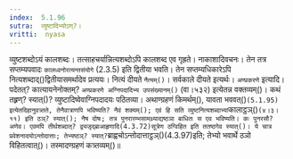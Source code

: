 ```yaml
---
index:  5.1.96
sutra:  व्युष्टादिभ्योऽण्?।
vritti:  nyasa
---
```


व्युष्टशब्दोऽयं कालशब्दः। तत्साहचर्यान्नित्यशब्दोऽपि कालशब्द एव गृह्रते। नाकाशादिवचनः। तेन तत्र सप्तम्यपवादः `कालध्वनोरत्यन्तसंयोगे` (2.3.5) इति द्वितीया भवति। तेन सप्तम्यधिकारेऽपि नित्यशब्दाद्()द्वितीयासमर्थादेव प्रत्ययः। नित्यं दीयते `नैत्यम्()`। सर्वकाले दीयते इत्यर्थः। 
`अण्प्रकरणे` इत्यादि। पदेतत्? कात्यायनेनोक्तम्? `अण्प्रकरणे अग्निपदादिभ्य उपसंख्यानम्()` (वा।५३२) इत्येतन्न वक्तव्यम्()। कथं तह्र्रण्? स्यात्()? व्युष्टादिष्वेवाग्निपदादयः पठितव्या। अथाण्ग्रहणं किमर्थम्(), यावता भववत्()` (5.1.95) इत्येतदिहानुवत्र्तते, तेनैवात्राणपि भविष्यति? नैवं शक्यम्(); एवं हि सति व्युष्टनित्यशब्दाभ्यां `कालाट्ठञ्()` (४।३।११) इति ठञ्? स्यात्(); नैष दोषः; तत्र पुनरारम्भसामथ्र्याद्यष्ठञा बाधितः स एव भविष्यति। कः पुनरसौ? अणेव। एवमपि तीर्थशब्दात्? द्व्यजृद्ब्राआहृणादि(4.3.72)सूत्रेण ठग्विहित इति ततष्ठगेव स्यात्()। ये चात्र प्रवेशनादयोऽन्तोदात्ताः; तेभ्यष्ठञ्? स्यात्? `ब्राह्वचोऽन्तोदात्ताट्ठञ्()(4.3.97)इति; तेभ्यो भवार्थे ठञो विहितत्वात्()। तस्मादण्ग्रहणं कत्र्तव्यम्()॥
